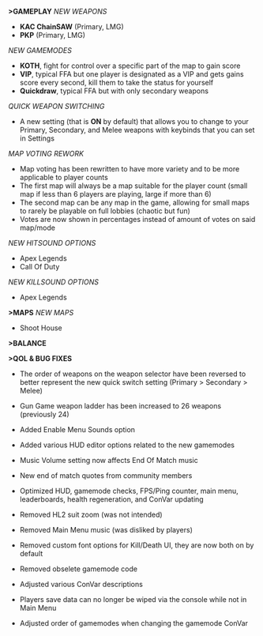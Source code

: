 **>GAMEPLAY**
*NEW WEAPONS*
- **KAC ChainSAW** (Primary, LMG)
- **PKP** (Primary, LMG)

*NEW GAMEMODES*
- **KOTH**, fight for control over a specific part of the map to gain score
- **VIP**, typical FFA but one player is designated as a VIP and gets gains score every second, kill them to take the status for yourself
- **Quickdraw**, typical FFA but with only secondary weapons

*QUICK WEAPON SWITCHING*
- A new setting (that is **ON** by default) that allows you to change to your Primary, Secondary, and Melee weapons with keybinds that you can set in Settings

*MAP VOTING REWORK*
- Map voting has been rewritten to have more variety and to be more applicable to player counts
- The first map will always be a map suitable for the player count (small map if less than 6 players are playing, large if more than 6)
- The second map can be any map in the game, allowing for small maps to rarely be playable on full lobbies (chaotic but fun)
- Votes are now shown in percentages instead of amount of votes on said map/mode

*NEW HITSOUND OPTIONS*
- Apex Legends
- Call Of Duty

*NEW KILLSOUND OPTIONS*
- Apex Legends

**>MAPS**
*NEW MAPS*
- Shoot House

**>BALANCE**

**>QOL & BUG FIXES**
- The order of weapons on the weapon selector have been reversed to better represent the new quick switch setting (Primary > Secondary > Melee)

- Gun Game weapon ladder has been increased to 26 weapons (previously 24)

- Added Enable Menu Sounds option

- Added various HUD editor options related to the new gamemodes

- Music Volume setting now affects End Of Match music

- New end of match quotes from community members

- Optimized HUD, gamemode checks, FPS/Ping counter, main menu, leaderboards, health regeneration, and ConVar updating

- Removed HL2 suit zoom (was not intended)

- Removed Main Menu music (was disliked by players)

- Removed custom font options for Kill/Death UI, they are now both on by default

- Removed obselete gamemode code

- Adjusted various ConVar descriptions

- Players save data can no longer be wiped via the console while not in Main Menu

- Adjusted order of gamemodes when changing the gamemode ConVar